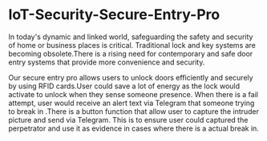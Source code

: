 # IoT-Security-Secure-Entry-Pro
 In today's dynamic and linked world, safeguarding the safety and security of home or business places is critical. Traditional lock and key systems are becoming obsolete.There is a rising need for contemporary and safe door entry systems that provide more convenience and security.

Our secure entry pro allows users to unlock doors efficiently and securely by using RFID cards.User could save a lot of energy as the lock would activate to unlock when they sense someone presence. When there is a fail attempt, user would receive an alert text via Telegram that someone trying to break in .There is a button function that allow user to capture the intruder picture and send via Telegram. This is to ensure user could captured the perpetrator and use it as evidence in cases where there is a actual break in.

